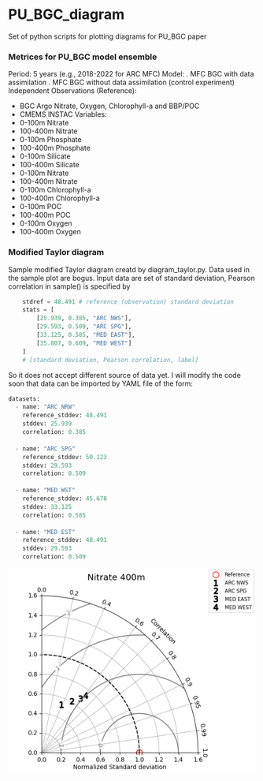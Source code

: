 # PU_BGC_diagram
Set of python scripts for plotting diagrams for PU_BGC paper

### Metrices for PU_BGC model ensemble

Period: 5 years (e.g., 2018-2022 for ARC MFC)
Model:
   . MFC BGC with data assimilation
   . MFC BGC without data assimilation (control experiment)
Independent Observations (Reference):
   - BGC Argo Nitrate, Oxygen, Chlorophyll-a and BBP/POC
   - CMEMS INSTAC 
Variables: 
   - 0-100m Nitrate
   - 100-400m Nitrate
   - 0-100m Phosphate
   - 100-400m Phosphate
   - 0-100m Silicate
   - 100-400m Silicate
   - 0-100m Nitrate
   - 100-400m Nitrate
   - 0-100m Chlorophyll-a
   - 100-400m Chlorophyll-a
   - 0-100m POC
   - 100-400m POC
   - 0-100m Oxygen
   - 100-400m Oxygen

### Modified Taylor diagram

Sample modified Taylor diagram creatd by diagram_taylor.py. Data used in the sample plot are bogus. Input data are set of standard deviation, Pearson correlation in sample() is specified by

```python
    stdref = 48.491 # reference (observation) standard deviation
    stats = [
        [25.939, 0.385, "ARC NWS"], 
        [29.593, 0.509, "ARC SPG"],
        [33.125, 0.585, "MED EAST"], 
        [35.807, 0.609, "MED WEST"]
    ]
    # [standard deviation, Pearson correlation, label]
```

So it does not accept different source of data yet. I will modify the code soon that data can be imported by YAML file of the form:

```python
datasets:
  - name: "ARC NRW"
    reference_stddev: 48.491
    stddev: 25.939
    correlation: 0.385

  - name: "ARC SPG"
    reference_stddev: 50.123
    stddev: 29.593
    correlation: 0.509

  - name: "MED WST"
    reference_stddev: 45.678
    stddev: 33.125
    correlation: 0.585

  - name: "MED EST"
    reference_stddev: 48.491
    stddev: 29.593
    correlation: 0.509
```

![Alt text](modified_taylor.png)
